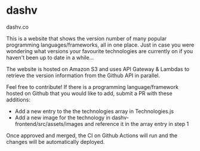 # dashv

dashv.co

This is a website that shows the version number of many popular programming languages/frameworks, all in one place. Just in case you were wondering what versions your favourite technologies are currently on if you haven't been up to date in a while...

The website is hosted on Amazon S3 and uses API Gateway & Lambdas to retrieve the version information from the Github API in parallel.

Feel free to contribute! If there is a programming language/framework hosted on Github that you would like to add, submit a PR with these additions:
- Add a new entry to the the technologies array in Technologies.js
- Add a new image for the technology in dashv-frontend/src/assets/images and reference it in the array entry in step 1

Once approved and merged, the CI on Github Actions will run and the changes will be automatically deployed. 
